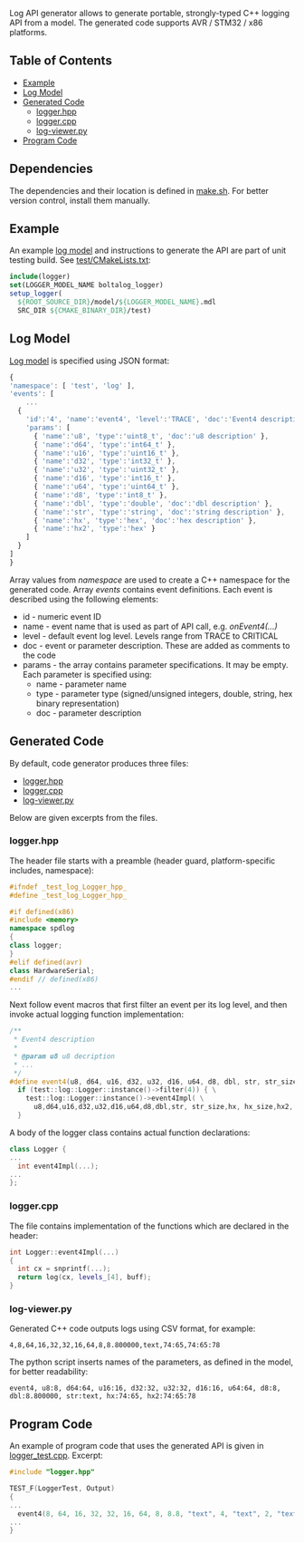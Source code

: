 Log API generator allows to generate portable, strongly-typed C++ logging API from a model. The
generated code supports AVR / STM32 / x86 platforms.

## Table of Contents
* [Example](#Example)
* [Log Model](#Model)
* [Generated Code](#Generated_Code)
  * [logger.hpp](#logger.hpp)
  * [logger.cpp](#logger.cpp)
  * [log-viewer.py](#log-viewer.py)
* [Program Code](#Program_Code)

## Dependencies

The dependencies and their location is defined in [make.sh](make.sh). For better version
control, install them manually.

<a name="Example"></a>
## Example

An example <a href="model/boltalog_logger.mdl"> log model</a> and instructions to
generate the API are part of unit testing build. See <a href="test/CMakeLists.txt">
test/CMakeLists.txt</a>:

```cmake
include(logger)
set(LOGGER_MODEL_NAME boltalog_logger)
setup_logger(
  ${ROOT_SOURCE_DIR}/model/${LOGGER_MODEL_NAME}.mdl
  SRC_DIR ${CMAKE_BINARY_DIR}/test)
```

<a name="Model"></a>
## Log Model

<a href="/model/boltalog_logger.mdl">Log model</a> is specified using JSON format:

```javascript
{
'namespace': [ 'test', 'log' ],
'events': [
	...
  {
    'id':'4', 'name':'event4', 'level':'TRACE', 'doc':'Event4 description',
    'params': [
      { 'name':'u8', 'type':'uint8_t', 'doc':'u8 description' },
      { 'name':'d64', 'type':'int64_t' },
      { 'name':'u16', 'type':'uint16_t' },
      { 'name':'d32', 'type':'int32_t' },
      { 'name':'u32', 'type':'uint32_t' },
      { 'name':'d16', 'type':'int16_t' },
      { 'name':'u64', 'type':'uint64_t' },
      { 'name':'d8', 'type':'int8_t' },
      { 'name':'dbl', 'type':'double', 'doc':'dbl description' },
      { 'name':'str', 'type':'string', 'doc':'string description' },
      { 'name':'hx', 'type':'hex', 'doc':'hex description' },
      { 'name':'hx2', 'type':'hex' }
    ]
  }
]
}
```

Array values from _namespace_ are used to create a C++ namespace for the generated code.
Array _events_ contains event definitions. Each event is described using the following elements:

* id - numeric event ID
* name - event name that is used as part of API call, e.g. _onEvent4(...)_
* level - default event log level. Levels range from TRACE to CRITICAL
* doc - event or parameter description. These are added as comments to the code
* params - the array contains parameter specifications. It may be empty. Each parameter is
	specified using:
  * name - parameter name
  * type - parameter type (signed/unsigned integers, double, string, hex binary representation)
  * doc - parameter description

<a name="Generated_Code"></a>
## Generated Code

By default, code generator produces three files:

* [logger.hpp](#logger.hpp)
* [logger.cpp](#logger.cpp)
* [log-viewer.py](#log-viewer.py)

Below are given excerpts from the files.

<a name="logger.hpp"></a>
### logger.hpp

The header file starts with a preamble (header guard, platform-specific includes, namespace):
```cpp
#ifndef _test_log_Logger_hpp_
#define _test_log_Logger_hpp_

#if defined(x86)
#include <memory>
namespace spdlog
{
class logger;
}
#elif defined(avr)
class HardwareSerial;
#endif // defined(x86)
...
```

Next follow event macros that first filter an event per its log level, and then invoke actual
logging function implementation:

```cpp
/**
 * Event4 description
 *
 * @param u8 u8 decription
 * ...
 */
#define event4(u8, d64, u16, d32, u32, d16, u64, d8, dbl, str, str_size, hx, hx_size, hx2, hx2_size) \
  if (test::log::Logger::instance()->filter(4)) { \
    test::log::Logger::instance()->event4Impl( \
      u8,d64,u16,d32,u32,d16,u64,d8,dbl,str, str_size,hx, hx_size,hx2, hx2_size); \
  }
```

A body of the logger class contains actual function declarations:

```cpp
class Logger {
...
  int event4Impl(...);
...
};
```

<a name="logger.cpp"></a>
### logger.cpp

The file contains implementation of the functions which are declared in the header:
```cpp
int Logger::event4Impl(...)
{
  int cx = snprintf(...);
  return log(cx, levels_[4], buff);
}
```

<a name="log-viewer.py"></a>
### log-viewer.py

Generated C++ code outputs logs using CSV format, for example:
```
4,8,64,16,32,32,16,64,8,8.800000,text,74:65,74:65:78
```

The python script inserts names of the parameters, as defined in the model, for better readability:
```
event4, u8:8, d64:64, u16:16, d32:32, u32:32, d16:16, u64:64, d8:8, dbl:8.800000, str:text, hx:74:65, hx2:74:65:78
```

<a name="Program_Code"></a>
## Program Code

An example of program code that uses the generated API is given in
<a href="test/logger_test.cpp">logger_test.cpp</a>.
Excerpt:

```cpp
#include "logger.hpp"

TEST_F(LoggerTest, Output)
{
...
  event4(8, 64, 16, 32, 32, 16, 64, 8, 8.8, "text", 4, "text", 2, "text", 3);
...
}
```
